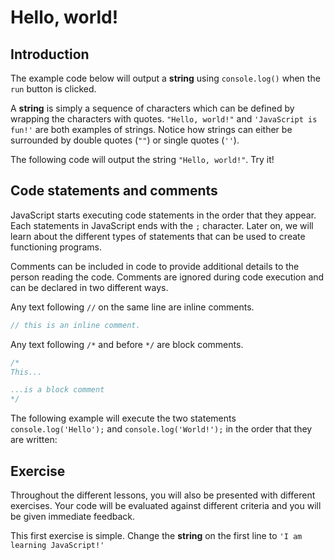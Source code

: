 # Hello, world!

## Introduction

The example code below will output a **string** using `console.log()` 
when the `run` button is clicked. 

A **string** is simply a sequence of characters which can be defined by 
wrapping the characters with quotes. `"Hello, world!"` and `'JavaScript is fun!'` 
are both examples of strings. Notice how strings can either be surrounded by 
double quotes (`""`) or single quotes (`''`).

The following code will output the string `"Hello, world!"`. Try it!

<div class="editor" source="hello_world.js"></div>

## Code statements and comments

JavaScript starts executing code statements in the order that they appear. 
Each statements in JavaScript ends with the `;` character. Later on, we will 
learn about the different types of statements that can be used to create 
functioning programs.

Comments can be included in code to provide additional details to the person 
reading the code. Comments are ignored during code execution and can be 
declared in two different ways.

Any text following `//` on the same line are inline comments. 
```js
// this is an inline comment.
```

Any text following `/*` and before `*/` are block comments.
```js
/*
This...

...is a block comment
*/
```

The following example will execute the two statements `console.log('Hello');` 
and `console.log('World!');` in the order that they are written:

<div class="editor" source="hello_world2.js"></div>

## Exercise

Throughout the different lessons, you will also be presented with different 
exercises. Your code will be evaluated against different criteria and you 
will be given immediate feedback.

This first exercise is simple. Change the **string** on the first line to 
`'I am learning JavaScript!'`

<div class="editor" source="exercise.js" test="exercise-test.js"></div>
